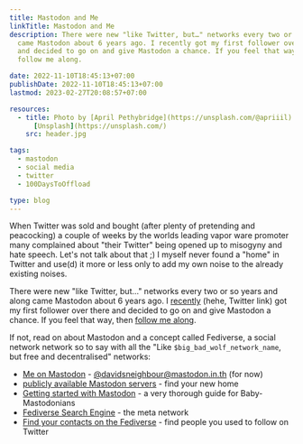 ```yaml
---
title: Mastodon and Me
linkTitle: Mastodon and Me
description: There were new "like Twitter, but…" networks every two or so years and along
  came Mastodon about 6 years ago. I recently got my first follower over there
  and decided to go on and give Mastodon a chance. If you feel that way, then
  follow me along.

date: 2022-11-10T18:45:13+07:00
publishDate: 2022-11-10T18:45:13+07:00
lastmod: 2023-02-27T20:08:57+07:00

resources:
  - title: Photo by [April Pethybridge](https://unsplash.com/@apriiil) via
      [Unsplash](https://unsplash.com/)
    src: header.jpg

tags:
  - mastodon
  - social media
  - twitter
  - 100DaysToOffload

type: blog
---
```


When Twitter was sold and bought (after plenty of pretending and peacocking) a couple of weeks by the worlds leading vapor ware promoter many complained about "their Twitter" being opened up to misogyny and hate speech. Let's not talk about that ;) I myself never found a "home" in Twitter and use(d) it more or less only to add my own noise to the already existing noises.

There were new "like Twitter, but…" networks every two or so years and along came Mastodon about 6 years ago. I [recently](https://twitter.com/davidsneighbour/status/1586016108477222912) (hehe, Twitter link) got my first follower over there and decided to go on and give Mastodon a chance. If you feel that way, then [follow me along](https://mastodon.in.th/@davidsneighbour).

If not, read on about Mastodon and a concept called Fediverse, a social network network so to say with all the "Like `$big_bad_wolf_network_name`, but free and decentralised" networks:

- [Me on Mastodon](https://mastodon.in.th/@davidsneighbour) - [@davidsneighbour@mastodon.in.th](https://mastodon.in.th/@davidsneighbour) (for now)
- [publicly available Mastodon servers](https://joinmastodon.org/servers) - find your new home
- [Getting started with Mastodon](https://2ality.com/2022/10/mastodon-getting-started.html) - a very thorough guide for Baby-Mastodonians
- [Fediverse Search Engine](https://fediverse.info/explore/people) - the meta network
- [Find your contacts on the Fediverse](https://fedifinder.glitch.me/) - find people you used to follow on Twitter
